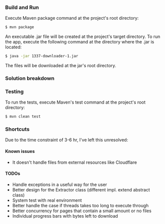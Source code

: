 ### Build and Run
Execute Maven package command at the project's root directory:
``` Bash
$ mvn package
```
An executable .jar file will be created at the project's target directory.
To run the app, execute the following command at the directory where the .jar is located:
``` Bash
$ java -jar 1337-downloader-1.jar
```
The files will be downloaded at the jar's root directory.
### Solution breakdown

### Testing
To run the tests, execute Maven's test command at the project's root directory:
``` Bash
$ mvn clean test
```
### Shortcuts
Due to the time constraint of 3-6 hr, I've left this unresolved:
#### Known issues
* It doesn't handle files from external resources like Cloudflare
#### TODOs
* Handle exceptions in a useful way for the user
* Better design for the Extractor class (different impl. extend abstract class)
* System test with real environment
* Better handle the case if threads takes too long to execute through
* Better concurrency for pages that contain a small amount or no files
* Individual progress bars with bytes left to download
